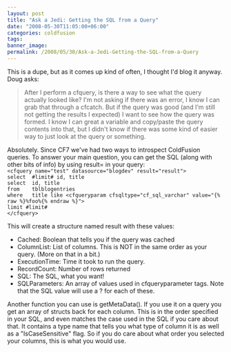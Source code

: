 ```yaml
---
layout: post
title: "Ask a Jedi: Getting the SQL from a Query"
date: "2008-05-30T11:05:00+06:00"
categories: coldfusion 
tags: 
banner_image: 
permalink: /2008/05/30/Ask-a-Jedi-Getting-the-SQL-from-a-Query
---
```


This is a dupe, but as it comes up kind of often, I thought I'd blog it anyway. Doug asks:

<blockquote>
<p>
After I perform a cfquery, is there a way to see what the query actually looked like? I'm not asking if there was an
error, I know I can grab that through a cfcatch. But if the query was good (and I'm still not getting the results I expected) I want to see how the query was formed. I know I can great a variable and copy/paste the query contents into
that, but I didn't know if there was some kind of easier way to just look at the query or something.
</p>
</blockquote>
<!--more-->
Absolutely. Since CF7 we've had two ways to introspect ColdFusion queries. To answer your main question, you can get the SQL (along with other bits of info) by using result= in your query:

<code>
&lt;cfquery name="test" datasource="blogdev" result="result"&gt;
select	#limit# id, title
select	id, title
from	tblblogentries
where	title like &lt;cfqueryparam cfsqltype="cf_sql_varchar" value="{% raw %}%foo%{% endraw %}"&gt;
limit #limit#
&lt;/cfquery&gt;
</code>

This will create a structure named result with these values:

<ul>
<li>Cached: Boolean that tells you if the query was cached
<li>ColumnList: List of columns. This is NOT in the same order as your query. (More on that in a bit.)
<li>ExecutionTime: Time it took to run the query.
<li>RecordCount: Number of rows returned
<li>SQL: The SQL, what you want!
<li>SQLParameters: An array of values used in cfqueryparameter tags. Note that the SQL value will use a ? for each of these.
</ul>

Another function you can use is getMetaData(). If you use it on a query you get an array of structs back for each column. This is in the order specified in your SQL, and even matches the case used in the SQL if you care about that. It contains a type name that tells you what type of column it is as well as a "IsCaseSensitive" flag. So if you do care about what order you selected your columns, this is what you would use.